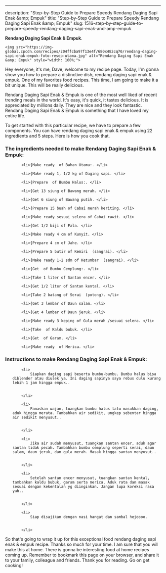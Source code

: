---
description: "Step-by-Step Guide to Prepare Speedy Rendang Daging Sapi Enak &amp;amp; Empuk"
title: "Step-by-Step Guide to Prepare Speedy Rendang Daging Sapi Enak &amp;amp; Empuk"
slug: 1516-step-by-step-guide-to-prepare-speedy-rendang-daging-sapi-enak-and-amp-empuk

<p>
	<strong>Rendang Daging Sapi Enak &amp; Empuk</strong>. 
	
</p>
<p>
	
	<img src="https://img-global.cpcdn.com/recipes/204ffcba97f13e4f/680x482cq70/rendang-daging-sapi-enak-empuk-foto-resep-utama.jpg" alt="Rendang Daging Sapi Enak &amp; Empuk" style="width: 100%;">
	
	
</p>
<p>
	Hey everyone, it's me, Dave, welcome to my recipe page. Today, I'm gonna show you how to prepare a distinctive dish, rendang daging sapi enak &amp; empuk. One of my favorites food recipes. This time, I am going to make it a bit unique. This will be really delicious.
</p>
	
<p>
	
</p>
<p>
	Rendang Daging Sapi Enak &amp; Empuk is one of the most well liked of recent trending meals in the world. It's easy, it's quick, it tastes delicious. It is appreciated by millions daily. They are nice and they look fantastic. Rendang Daging Sapi Enak &amp; Empuk is something that I have loved my entire life.
</p>

<p>
To get started with this particular recipe, we have to prepare a few components. You can have rendang daging sapi enak &amp; empuk using 22 ingredients and 5 steps. Here is how you cook that.
</p>

<h3>The ingredients needed to make Rendang Daging Sapi Enak &amp; Empuk:</h3>

<ol>
	
		<li>{Make ready  of Bahan Utama:. </li>
	
		<li>{Make ready 1, 1/2 kg of Daging sapi. </li>
	
		<li>{Prepare  of Bumbu Halus:. </li>
	
		<li>{Get 13 siung of Bawang merah. </li>
	
		<li>{Get 6 siung of Bawang putih. </li>
	
		<li>{Prepare 15 buah of Cabai merah keriting. </li>
	
		<li>{Make ready sesuai selera of Cabai rawit. </li>
	
		<li>{Get 1/2 biji of Pala. </li>
	
		<li>{Make ready 4 cm of Kunyit. </li>
	
		<li>{Prepare 4 cm of Jahe. </li>
	
		<li>{Prepare 5 butir of Kemiri  (sangrai). </li>
	
		<li>{Make ready 1-2 sdm of Ketumbar  (sangrai). </li>
	
		<li>{Get  of Bumbu Cemplung:. </li>
	
		<li>{Take 1 liter of Santan encer. </li>
	
		<li>{Get 1/2 liter of Santan kental. </li>
	
		<li>{Take 2 batang of Serai  (potong). </li>
	
		<li>{Get 3 lembar of Daun salam. </li>
	
		<li>{Get 4 lembar of Daun jeruk. </li>
	
		<li>{Make ready 3 keping of Gula merah /sesuai selera. </li>
	
		<li>{Take  of Kaldu bubuk. </li>
	
		<li>{Get  of Garam. </li>
	
		<li>{Make ready  of Merica. </li>
	
</ol>
<p>
	
</p>

<h3>Instructions to make Rendang Daging Sapi Enak &amp; Empuk:</h3>

<ol>
	
		<li>
			Siapkan daging sapi beserta bumbu-bumbu. Bumbu halus bisa diblender atau diulek ya. Ini daging sapinya saya rebus dulu kurang lebih 1 jam hingga empuk..
			
			
		</li>
	
		<li>
			Panaskan wajan, tuangkan bumbu halus lalu masukkan daging, aduk hingga merata. Tambahkan air sedikit, ungkep sebentar hingga air sedikit menyusut..
			
			
		</li>
	
		<li>
			Jika air sudah menyusut, tuangkan santan encer, aduk agar santan tidak pecah. Tambahkan bumbu cemplung seperti serai, daun salam, daun jeruk, dan gula merah. Masak hingga santan menyusut..
			
			
		</li>
	
		<li>
			Setelah santan encer menyusut, tuangkan santan kental, tambahkan kaldu bubuk, garam serta merica. Aduk rata dan masak sesuai dengan kekentalan yg diinginkan. Jangan lupa koreksi rasa yah..
			
			
		</li>
	
		<li>
			Siap disajikan dengan nasi hangat dan sambal hejoooo.
			
			
		</li>
	
</ol>

<p>
	
</p>

<p>
	So that's going to wrap it up for this exceptional food rendang daging sapi enak &amp; empuk recipe. Thanks so much for your time. I am sure that you will make this at home. There is gonna be interesting food at home recipes coming up. Remember to bookmark this page on your browser, and share it to your family, colleague and friends. Thank you for reading. Go on get cooking!
</p>
